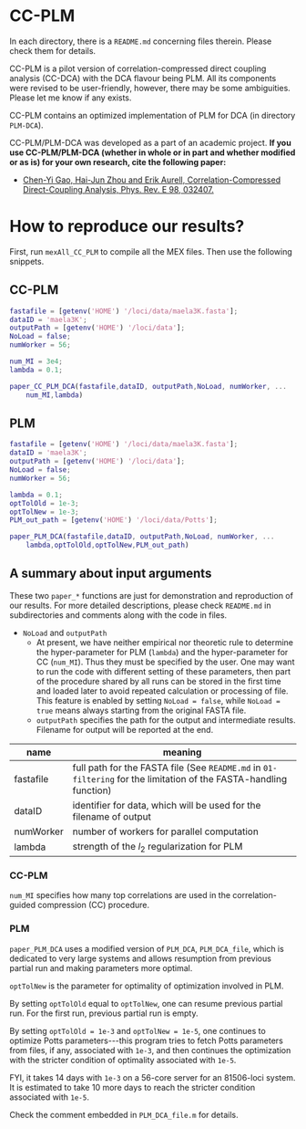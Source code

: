 # CC-PLM #

In each directory, there is a `README.md` concerning files therein. Please check them for details.

CC-PLM is a pilot version of correlation-compressed direct coupling analysis (CC-DCA) with the DCA flavour being PLM. All its components were revised to be user-friendly, however, there may be some ambiguities. Please let me know if any exists.

CC-PLM contains an optimized implementation of PLM for DCA (in directory `PLM-DCA`).

CC-PLM/PLM-DCA was developed as a part of an academic project.
**If you use CC-PLM/PLM-DCA (whether in whole or in part and whether modified or as is) for your own research, cite the following paper:**

- [Chen-Yi Gao, Hai-Jun Zhou and Erik Aurell, Correlation-Compressed Direct-Coupling Analysis, Phys. Rev. E 98, 032407.][link]

[link]: https://doi.org/10.1103/PhysRevE.98.032407

# How to reproduce our results? #

First, run `mexAll_CC_PLM` to compile all the MEX files. Then use the following snippets.

## CC-PLM ##

```matlab
fastafile = [getenv('HOME') '/loci/data/maela3K.fasta'];
dataID = 'maela3K';
outputPath = [getenv('HOME') '/loci/data'];
NoLoad = false;
numWorker = 56;

num_MI = 3e4;
lambda = 0.1;

paper_CC_PLM_DCA(fastafile,dataID, outputPath,NoLoad, numWorker, ...
    num_MI,lambda)
```

## PLM ##

``` matlab
fastafile = [getenv('HOME') '/loci/data/maela3K.fasta'];
dataID = 'maela3K';
outputPath = [getenv('HOME') '/loci/data'];
NoLoad = false;
numWorker = 56;

lambda = 0.1;
optTolOld = 1e-3;
optTolNew = 1e-3;
PLM_out_path = [getenv('HOME') '/loci/data/Potts'];

paper_PLM_DCA(fastafile,dataID, outputPath,NoLoad, numWorker, ...
    lambda,optTolOld,optTolNew,PLM_out_path)
```

## A summary about input arguments ##

These two `paper_*` functions are just for demonstration and reproduction of our results. For more detailed descriptions, please check `README.md` in subdirectories and comments along with the code in files.

- `NoLoad` and `outputPath`
  - At present, we have neither empirical nor theoretic rule to determine the hyper-parameter for PLM (`lambda`) and the hyper-parameter for CC (`num_MI`). Thus they must be specified by the user. One may want to run the code with different setting of these parameters, then part of the procedure shared by all runs can be stored in the first time and loaded later to avoid repeated calculation or processing of file. This feature is enabled by setting `NoLoad = false`, while `NoLoad = true` means always starting from the original FASTA file.
  - `outputPath` specifies the path for the output and intermediate results. Filename for output will be reported at the end.

| name      | meaning                                      |
| --------- | -------------------------------------------- |
| fastafile | full path for the FASTA file (See `README.md` in `01-filtering` for the limitation of the FASTA-handling function) |
| dataID    | identifier for data, which will be used for the filename of output |
| numWorker | number of workers for parallel computation   |
| lambda    | strength of the $l_2$ regularization for PLM |

### CC-PLM ###

`num_MI` specifies how many top correlations are used in the correlation-guided compression (CC) procedure.

### PLM ###

`paper_PLM_DCA` uses a modified version of `PLM_DCA`, `PLM_DCA_file`, which is dedicated to very large systems and allows resumption from previous partial run and making parameters more optimal.

`optTolNew` is the parameter for optimality of optimization involved in PLM.

By setting `optTolOld` equal to `optTolNew`, one can resume previous partial run.
For the first run, previous partial run is empty.

By setting `optTolOld = 1e-3` and `optTolNew = 1e-5`, one continues to optimize Potts parameters---this program tries to fetch Potts parameters from files, if any, associated with `1e-3`, and then continues the optimization with the stricter condition of optimality associated with `1e-5`.

FYI, it takes 14 days with `1e-3` on a 56-core server for an 81506-loci system.
It is estimated to take 10 more days to reach the stricter condition associated with `1e-5`.

Check the comment embedded in `PLM_DCA_file.m` for details.
